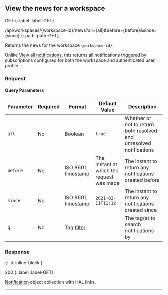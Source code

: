 ## View the news for a workspace

GET
{:.label .label-GET}

/api/workspaces/{workspace-id}/news?all={all}&before={before}&since={since}
{:.path .path-GET}

Returns the news for the workspace `{workspace-id}`.

Unlike [View all notifications](notifications#view-all-notifications), this returns all notifications triggered by subscriptions configured for both the workspace and authenticated user profile.

### Request
#### Query Parameters

Parameter | Required | Format | Default Value | Description
--------- | -------- | ------ | ------------- | -----------
`all` | No | Boolean | `true` | Whether or not to return both resolved and unresolved notifications
`before` | No | ISO 8601 timestamp | The instant at which the request was made | The instant to return any notifications created before
`since` | No | ISO 8601 timestamp | `2021-02-11T11:12` | The instant to return any notifications created since
`q` | No | Tag [filter]({{site.baseurl}}/links#filter) | | The tag(s) to search notifications by

### Response
{: .d-inline-block }

200
{:.label .label-GET}

[Notification](notifications#notification) object collection with HAL links.

---
